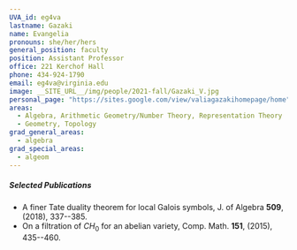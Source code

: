 ```yaml
---
UVA_id: eg4va
lastname: Gazaki
name: Evangelia
pronouns: she/her/hers
general_position: faculty
position: Assistant Professor
office: 221 Kerchof Hall
phone: 434-924-1790
email: eg4va@virginia.edu
image: __SITE_URL__/img/people/2021-fall/Gazaki_V.jpg
personal_page: "https://sites.google.com/view/valiagazakihomepage/home"
areas:
  - Algebra, Arithmetic Geometry/Number Theory, Representation Theory
  - Geometry, Topology
grad_general_areas:
  - algebra
grad_special_areas:
  - algeom
---
```


##### Selected Publications
- A finer Tate duality theorem for local Galois symbols, J. of Algebra **509**,  (2018), 337--385.
- On a filtration of $CH_0$ for an abelian variety, Comp. Math. **151**,  (2015), 435--460.
